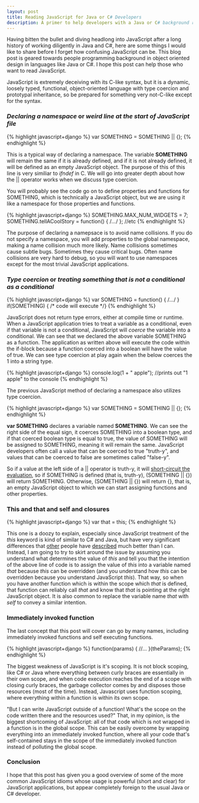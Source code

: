 ```yaml
---
layout: post
title: Reading JavaScript for Java or C# Developers
description: A primer to help developers with a Java or C# background read JavaScript
---
```


Having bitten the bullet and diving headlong into JavaScript after a long history of working diligently in Java and C#, here are some things I would like to share before I forget how confusing JavaScript can be. This blog post is geared towards people programming background in object oriented design in languages like Java or C#. I hope this post can help those who want to read JavaScript.

JavaScript is extremely deceiving with its C-like syntax, but it is a dynamic, loosely typed, functional, object-oriented language with type coercion and prototypal inheritance, so be prepared for something very not-C-like except for the syntax.

<h3><em>Declaring a namespace</em> or <em>weird line at the start of JavaScript file</em></h3>
{% highlight javascript+django %}
var SOMETHING = SOMETHING || {};
{% endhighlight %}

This is a typical way of declaring a namespace. The variable <strong>SOMETHING</strong> will remain the same if it is already defined, and if it is not already defined, it will be defined as an empty JavaScript object. The purpose of this of this line is very similiar to <em>ifndef</em> in C. We will go into greater depth about how the || operator works when we discuss type coercion. 

You will probably see the code go on to define properties and functions for SOMETHING, which is technically a JavaScript object, but we are using it like a namespace for those properties and functions.

{% highlight javascript+django %}
SOMETHING.MAX_NUM_WIDGETS = 7;
SOMETHING.tellACoolStory = function() { /*...*/ };
//etc
{% endhighlight %}

The purpose of declaring a namepsace is to avoid name collisions. If you do not specify a namespace, you will add properties to the global namespace, making a name collision much more likely. Name collisions sometimes cause subtle bugs. Sometimes they cause critical bugs. Often name collisions are very hard to debug, so you will want to use namespaces except for the most trivial JavaScript applications.

<h3><em>Type coercion</em> or <em>treating something that is not a conditional as a conditional</em></h3>

{% highlight javascript+django %}
var SOMETHING = function() { /*...*/ }
if(SOMETHING) { /* code will execute */}
{% endhighlight %}

JavaScript does not return type errors, either at compile time or runtime. When a JavaScript application tries to treat a variable as a conditional, even if that variable is not a conditional, JavaScript will <em>coerce</em> the variable into a conditional. We can see that we declared the above variable SOMETHING as a function. The application as written above will execute the code within the if-block because a function coerced into a boolean will have the value of true. We can see type coercion at play again when the below coerces the 1 into a string type.

{% highlight javascript+django %}
console.log(1 + " apple"); //prints out "1 apple" to the console
{% endhighlight %}

The previous JavaScript method of declaring a namespace also utilizes type coercion. 

{% highlight javascript+django %}
var SOMETHING = SOMETHING || {};
{% endhighlight %}

<strong>var SOMETHING</strong> declares a variable named <strong>SOMETHING</strong>. We can see the right side of the equal sign, it coerces SOMETHING into a boolean type, and if that coerced boolean type is equal to true, the value of SOMETHING will be assigned to SOMETHING, meaning it will remain the same. JavaScript developers often call a value that can be coerced to true "truth-y", and values that can be coerced to false are sometimes called "false-y". 

So if a value at the left side of a || operator is truth-y, it will [short-circuit the evaluation](http://en.wikipedia.org/wiki/Short-circuit_evaluation), so if SOMETHING is defined (that is, truth-y), (SOMETHING || {}) will return SOMETHING. Otherwise, (SOMETHING || {}) will return {}, that is, an empty JavaScript object to which we can start assigning functions and other properties.

<h3>This and that and self and closures</h3>
{% highlight javascript+django %}
var that = this;
{% endhighlight %}

This one is a doozy to explain, especially since JavaScript treatment of the <em>this</em> keyword is kind of similar to C# and Java, but have very significant differences that [other](http://yehudakatz.com/2011/08/11/understanding-javascript-function-invocation-and-this/) people have [described](http://javascriptweblog.wordpress.com/2010/08/30/understanding-javascripts-this/) much better than I can. Instead, I am going to try to skirt around the issue by assuming you understand what determines the value of <em>this</em> and tell you that the intention of the above line of code is to assign the value of <em>this</em> into a variable named <em>that</em> because <em>this</em> can be overridden (and you understand how <em>this</em> can be overridden because you understand JavaScript <em>this</em>). That way, so when you have another function which is within the scope which <em>that</em> is defined, that function can reliably call <em>that</em> and know that <em>that</em> is pointing at the right JavaScript object. It is also common to replace the variable name <em>that</em> with <em>self</em> to convey a similar intention.

<h3>Immediately invoked function</h3>

The last concept that this post will cover can go by many names, including immediately invoked functions and self executing functions.

{% highlight javascript+django %}
function(params) {
	//...
}(theParams);
{% endhighlight %}

The biggest weakness of JavaScript is it's scoping. It is not block scoping, like C# or Java where everything between curly braces are essentially in their own scope, and when code execution reaches the end of a scope with closing curly braces, the garbage collector comes by and disposes those resources (most of the time). Instead, Javascript uses function scoping, where everything within a function is within its own scope.

"But I can write JavaScript outside of a function! What's the scope on the code written there and the resources used?" That, in my opinion, is the biggest shortcoming of JavaScript: all of that code which is not wrapped in a function is in the global scope. This can be easily overcome by wrapping everything into an immediately invoked function, where all your code that's self-contained stays in the scope of the immediately invoked function instead of polluting the global scope.

<h3>Conclusion</h3>
I hope that this post has given you a good overview of some of the more common JavaScript idioms whose usage is powerful (short and clear) for JavaScript applications, but appear completely foreign to the usual Java or C# developer.